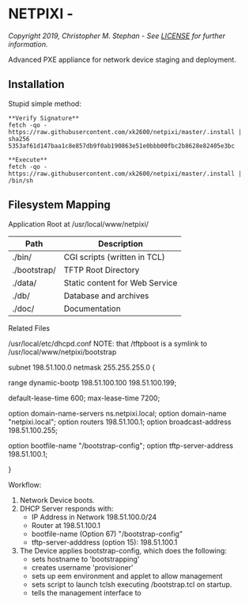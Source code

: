 # NETPIXI -
*Copyright 2019, Christopher M. Stephan - See [LICENSE](License.txt) for further information.*

Advanced PXE appliance for network device staging and deployment.

## Installation

Stupid simple method:

    **Verify Signature**
    fetch -qo - https://raw.githubusercontent.com/xk2600/netpixi/master/.install | sha256
    5353af61d147baa1c8e857db9f0ab190863e51e0bbb00fbc2b8628e82405e3bc

    **Execute**
    fetch -qo - https://raw.githubusercontent.com/xk2600/netpixi/master/.install | /bin/sh

## Filesystem Mapping

Application Root at /usr/local/www/netpixi/

| Path             | Description                    |
|------------------|--------------------------------|
| ./bin/           | CGI scripts (written in TCL)   |
| ./bootstrap/     | TFTP Root Directory            |
| ./data/          | Static content for Web Service |
| ./db/            | Database and archives          |
| ./doc/           | Documentation                  |

Related Files

/usr/local/etc/dhcpd.conf
NOTE: that /tftpboot is a symlink to /usr/local/www/netpixi/bootstrap

subnet 198.51.100.0 netmask 255.255.255.0 {

  range dynamic-bootp 198.51.100.100 198.51.100.199;

  default-lease-time 600;
  max-lease-time 7200;

  option domain-name-servers ns.netpixi.local;
  option domain-name "netpixi.local";
  option routers 198.51.100.1;
  option broadcast-address 198.51.100.255;

  option bootfile-name "/bootstrap-config";
  option tftp-server-address 198.51.100.1;

}



Workflow:

  1. Network Device boots.
  2. DHCP Server responds with:
     * IP Address in Network 198.51.100.0/24
     * Router at 198.51.100.1
     * bootfile-name (Option 67) "/bootstrap-config"
     * tftp-server-adddress (option 15): 198.51.100.1
  3. The Device applies bootstrap-config, which does the following:
     * sets hostname to 'bootstrapping'
     * creates username 'provisioner'
     * sets up eem environment and applet to allow management
     * sets script to launch tclsh executing /bootstrap.tcl on startup.
     * tells the management interface to 

